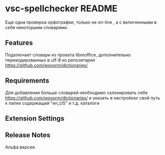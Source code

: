 # vsc-spellchecker README

Еще одна проверка орфографии, только не on-line , а с включенными в себя некоторыми словарями.

## Features

Подключает словари из проекта libreoffice, дополнительно перекодированных в utf-8 из репозитария https://github.com/wooorm/dictionaries/


## Requirements

Для добавления больше словарей необходимо склонировать себе https://github.com/wooorm/dictionaries/ и указать в настройках свой путь к папке содержащей "en_US" и т.д. каталоги

## Extension Settings

## Release Notes

Альфа версия. 


